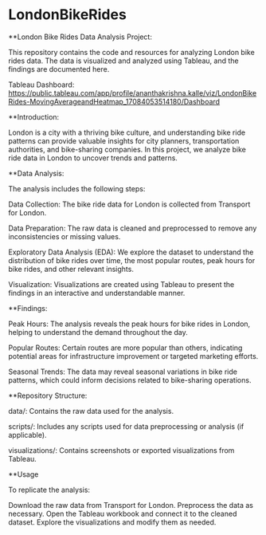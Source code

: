 # LondonBikeRides

**London Bike Rides Data Analysis Project:

This repository contains the code and resources for analyzing London bike rides data. The data is visualized and analyzed using Tableau, and the findings are documented here.

Tableau Dashboard: https://public.tableau.com/app/profile/ananthakrishna.kalle/viz/LondonBikeRides-MovingAverageandHeatmap_17084053514180/Dashboard


**Introduction:

London is a city with a thriving bike culture, and understanding bike ride patterns can provide valuable insights for city planners, transportation authorities, and bike-sharing companies. In this project, we analyze bike ride data in London to uncover trends and patterns.

**Data Analysis:

The analysis includes the following steps:

Data Collection: The bike ride data for London is collected from Transport for London.

Data Preparation: The raw data is cleaned and preprocessed to remove any inconsistencies or missing values.

Exploratory Data Analysis (EDA): We explore the dataset to understand the distribution of bike rides over time, the most popular routes, peak hours for bike rides, and other relevant insights.

Visualization: Visualizations are created using Tableau to present the findings in an interactive and understandable manner.

**Findings:

Peak Hours: The analysis reveals the peak hours for bike rides in London, helping to understand the demand throughout the day.

Popular Routes: Certain routes are more popular than others, indicating potential areas for infrastructure improvement or targeted marketing efforts.

Seasonal Trends: The data may reveal seasonal variations in bike ride patterns, which could inform decisions related to bike-sharing operations.

**Repository Structure:

data/: Contains the raw data used for the analysis.

scripts/: Includes any scripts used for data preprocessing or analysis (if applicable).

visualizations/: Contains screenshots or exported visualizations from Tableau.

**Usage

To replicate the analysis:

Download the raw data from Transport for London.
Preprocess the data as necessary.
Open the Tableau workbook and connect it to the cleaned dataset.
Explore the visualizations and modify them as needed.